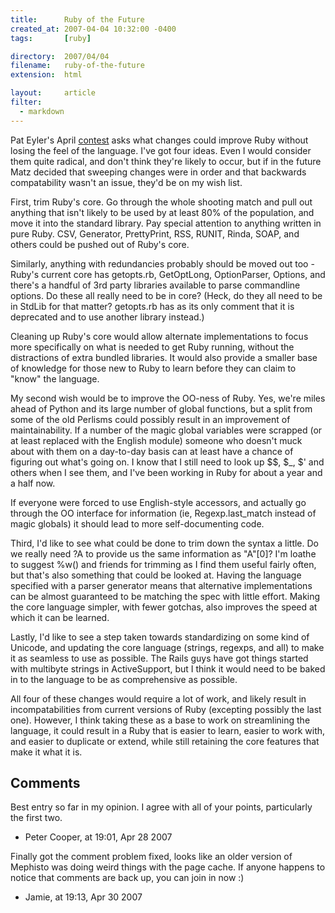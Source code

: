 ```yaml
---
title:      Ruby of the Future
created_at: 2007-04-04 10:32:00 -0400
tags:       [ruby]

directory:  2007/04/04
filename:   ruby-of-the-future
extension:  html

layout:     article
filter:
  - markdown
---
```

Pat Eyler's April [contest][] asks what changes could improve Ruby without losing the feel of the language. I've got four ideas. Even I would consider them quite radical, and don't think they're likely to occur, but if in the future Matz decided that sweeping changes were in order and that backwards compatability wasn't an issue, they'd be on my wish list.

[contest]: http://on-ruby.blogspot.com/2007/04/april-bloggin-contest.html

First, trim Ruby's core. Go through the whole shooting match and pull out anything that isn't likely to be used by at least 80% of the population, and move it into the standard library. Pay special attention to anything written in pure Ruby. CSV, Generator, PrettyPrint, RSS, RUNIT, Rinda, SOAP, and others could be pushed out of Ruby's core.

Similarly, anything with redundancies probably should be moved out too - Ruby's current core has getopts.rb, GetOptLong, OptionParser, Options, and there's a handful of 3rd party libraries available to parse commandline options. Do these all really need to be in core? (Heck, do they all need to be in StdLib for that matter? getopts.rb has as its only comment that it is deprecated and to use another library instead.)

Cleaning up Ruby's core would allow alternate implementations to focus more specifically on what is needed to get Ruby running, without the distractions of extra bundled libraries. It would also provide a smaller base of knowledge for those new to Ruby to learn before they can claim to "know" the language.

My second wish would be to improve the OO-ness of Ruby. Yes, we're miles ahead of Python and its large number of global functions, but a split from some of the old Perlisms could possibly result in an improvement of maintainability. If a number of the magic global variables were scrapped (or at least replaced with the English module) someone who doesn't muck about with them on a day-to-day basis can at least have a chance of figuring out what's going on. I know that I still need to look up $$, $_, $' and others when I see them, and I've been working in Ruby for about a year and a half now.

If everyone were forced to use English-style accessors, and actually go through the OO interface for information (ie, Regexp.last_match instead of magic globals) it should lead to more self-documenting code.

Third, I'd like to see what could be done to trim down the syntax a little. Do we really need ?A to provide us the same information as "A"[0]? I'm loathe to suggest %w() and friends for trimming as I find them useful fairly often, but that's also something that could be looked at. Having the language specified with a parser generator means that alternative implementations can be almost guaranteed to be matching the spec with little effort. Making the core language simpler, with fewer gotchas, also improves the speed at which it can be learned.

Lastly, I'd like to see a step taken towards standardizing on some kind of Unicode, and updating the core language (strings, regexps, and all) to make it as seamless to use as possible. The Rails guys have got things started with multibyte strings in ActiveSupport, but I think it would need to be baked in to the language to be as comprehensive as possible.

All four of these changes would require a lot of work, and likely result in incompatabilities from current versions of Ruby (excepting possibly the last one). However, I think taking these as a base to work on streamlining the language, it could result in a Ruby that is easier to learn, easier to work with, and easier to duplicate or extend, while still retaining the core features that make it what it is.
## Comments

Best entry so far in my opinion. I agree with all of your points, particularly the first two.

- Peter Cooper, at 19:01, Apr 28 2007

Finally got the comment problem fixed, looks like an older version of Mephisto was doing weird things with the page cache. If anyone happens to notice that comments are back up, you can join in now :)

- Jamie, at 19:13, Apr 30 2007

